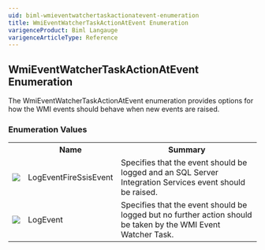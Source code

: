 ```yaml
---
uid: biml-wmieventwatchertaskactionatevent-enumeration
title: WmiEventWatcherTaskActionAtEvent Enumeration
varigenceProduct: Biml Langauge
varigenceArticleType: Reference
---
```


## WmiEventWatcherTaskActionAtEvent Enumeration<div class="LanguageSummary"><div class ="SummaryItem">The WmiEventWatcherTaskActionAtEvent enumeration provides options for how the WMI events should behave when new events are raised.</div></div><div class="EnumValueGroup">### Enumeration Values<table id="EnumValue" class="MemberList"><tbody><tr><th class="MemberTypeIconColumnHeader">&nbsp;</th><th class="MemberNameColumnHeader">Name</th><th class="MemberSummaryColumnHeader">Summary</th></tr><tr class="cd0"><td align="center" class="MemberTypeIcon"><img src="enumValue.png"></img></td><td class="MemberName">LogEventFireSsisEvent</td><td class="MemberSummary"><div class ="SummaryItem">Specifies that the event should be logged and an SQL Server Integration Services event should be raised.</div></td></tr><tr class="cd1"><td align="center" class="MemberTypeIcon"><img src="enumValue.png"></img></td><td class="MemberName">LogEvent</td><td class="MemberSummary"><div class ="SummaryItem">Specifies that the event should be logged but no further action should be taken by the WMI Event Watcher Task.</div></td></tr></tbody></table></div>